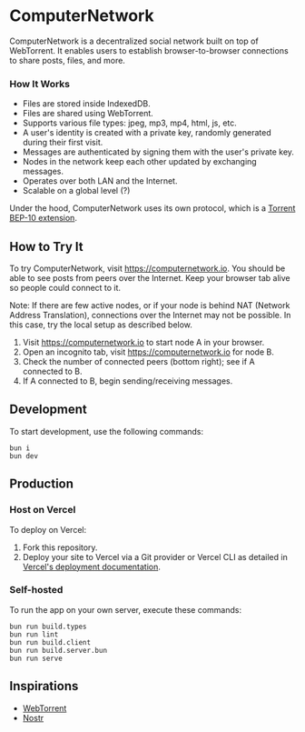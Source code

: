 # ComputerNetwork
ComputerNetwork is a decentralized social network built on top of WebTorrent. It enables users to establish browser-to-browser connections to share posts, files, and more.

### How It Works
- Files are stored inside IndexedDB.
- Files are shared using WebTorrent.
- Supports various file types: jpeg, mp3, mp4, html, js, etc.
- A user's identity is created with a private key, randomly generated during their first visit.
- Messages are authenticated by signing them with the user's private key.
- Nodes in the network keep each other updated by exchanging messages.
- Operates over both LAN and the Internet.
- Scalable on a global level (?)

Under the hood, ComputerNetwork uses its own protocol, which is a [Torrent BEP-10 extension](https://www.bittorrent.org/beps/bep_0010.html).

## How to Try It
To try ComputerNetwork, visit https://computernetwork.io. You should be able to see posts from peers over the Internet. Keep your browser tab alive so people could connect to it.

Note: If there are few active nodes, or if your node is behind NAT (Network Address Translation), connections over the Internet may not be possible. In this case, try the local setup as described below.

1. Visit https://computernetwork.io to start node A in your browser.
2. Open an incognito tab, visit https://computernetwork.io for node B.
3. Check the number of connected peers (bottom right); see if A connected to B.
4. If A connected to B, begin sending/receiving messages.

## Development

To start development, use the following commands:
```shell
bun i
bun dev
```

## Production

### Host on Vercel
To deploy on Vercel:
1. Fork this repository.
2. Deploy your site to Vercel via a Git provider or Vercel CLI as detailed in [Vercel's deployment documentation](https://vercel.com/docs/concepts/deployments/overview).

### Self-hosted
To run the app on your own server, execute these commands:
```shell
bun run build.types
bun run lint
bun run build.client
bun run build.server.bun
bun run serve
```

## Inspirations
- [WebTorrent](https://github.com/webtorrent/webtorrent)
- [Nostr](https://github.com/nostr-protocol/nostr)